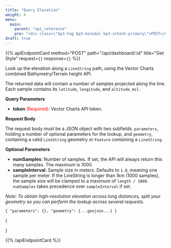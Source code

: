 ```yaml
---
title: "Query Elevation"
weight: 4
menu:
  main:
    parent: "api_reference"
    pre: "<div class=\"bp3-tag bp3-minimal bp3-intent-primary\">POST</div>"
draft: true
---
```






{{% apiEndpointCard method="POST" path="/api/dashboard/:id" title="Get Style" request=`{}` response=`{}` %}}

Look up the elevation along a `LineString` path, using the Vector Charts combined Bathymetry/Terrain height API.

The returned data will contain a number of samples projected along the line. Each sample contains its `latitude`, `longitude`, and `altitude_msl`.

<b>Query Parameters</b>
- **token** <span style="color:red;">(Required)</span>: Vector Charts API token.

<b>Request Body</b>

The request body must be a JSON object with two subfields. `parameters`, holding a number of optional parameters for the lookup, and `geometry`, containing a valid `LineString` geometry or `Feature` containing a `LineString`. 

<b> Optional Parameters </b>
- **numSamples**: Number of samples. If set, the API will always return this many samples. The maximum is 1000. 
- **sampleInterval**: Sample size in meters. Defaults to `1.0`, meaning one sample per meter. If the LineString is longer than 1km (1000 samples), the sample size will be clamped to a maximum of `length / 1000`. `numSamples` takes precedence over `sampleInterval` if set.

<i>Note: To obtain high-resolution elevation across long distances, split your geometry so you can perform the lookup across several requests.</i>


`
{
    "parameters": {},
    "geometry": {...geojson...}
}
`

{

}


{{% /apiEndpointCard %}}